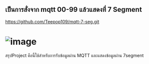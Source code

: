 ## เป็นการสั่งจาก mqtt 00-99 แล้วแสดงที่ 7 Segment
https://github.com/Teepop109/mqtt-7-seg.git
# ![image](https://github.com/user-attachments/assets/c933800c-8fa6-4456-b67b-43e6e4cbb704)
สรุปProject คือนี้ใช้สำหรับการรับข้อมูลผ่าน MQTT และแสดงข้อมูลผ่าน 7segment
